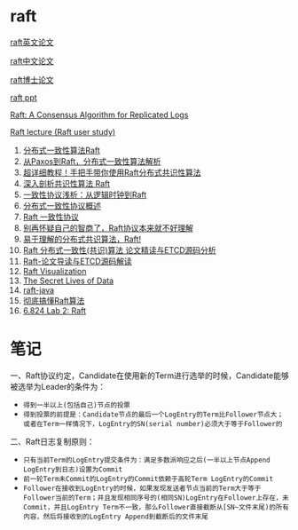 # raft

[raft英文论文](https://raft.github.io/raft.pdf)

[raft中文论文](https://github.com/maemual/raft-zh_cn/blob/master/raft-zh_cn.md)

[raft博士论文](https://web.stanford.edu/~ouster/cgi-bin/papers/OngaroPhD.pdf)

[raft ppt](http://www2.cs.uh.edu/~paris/6360/PowerPoint/Raft.ppt)

[Raft: A Consensus Algorithm for Replicated Logs](https://www.cs.utah.edu/~stutsman/cs6450/public/raft.pdf)

[Raft lecture (Raft user study)](https://www.bilibili.com/video/BV1564y1i7Wd/?spm_id_from=333.788.recommend_more_video.0)

1. [分布式一致性算法Raft](https://cloud.tencent.com/developer/article/1836319)
2. [从Paxos到Raft，分布式一致性算法解析](https://cloud.tencent.com/developer/article/1805939)
3. [超详细教程！手把手带你使用Raft分布式共识性算法](https://cloud.tencent.com/developer/article/1894679)
4. [深入剖析共识性算法 Raft](https://xie.infoq.cn/article/e145b0ce120e0ad77495017d6)
5. [一致性协议浅析：从逻辑时钟到Raft](https://zhuanlan.zhihu.com/p/57109373)
6. [分布式一致性协议概述](https://zhuanlan.zhihu.com/p/130974371)
7. [Raft 一致性协议](https://zhuanlan.zhihu.com/p/29678067)
8. [别再怀疑自己的智商了，Raft协议本来就不好理解](https://zhuanlan.zhihu.com/p/36547283)
9. [易于理解的分布式共识算法，Raft!](https://www.bilibili.com/video/BV1Wy4y1K7zF?from=search&seid=17513827445260524308&spm_id_from=333.337.0.0)
10. [Raft 分布式一致性(共识)算法 论文精读与ETCD源码分析](https://www.bilibili.com/video/BV1CK4y127Lj?from=search&seid=12071754576012314707&spm_id_from=333.337.0.0)
11. [Raft-论文导读与ETCD源码解读](https://hardcore.feishu.cn/docs/doccnMRVFcMWn1zsEYBrbsDf8De)
12. [Raft Visualization](https://raft.github.io/)
13. [The Secret Lives of Data](http://thesecretlivesofdata.com/raft/)
14. [raft-java](https://github.com/wenweihu86/raft-java)
15. [彻底搞懂Raft算法](https://www.bilibili.com/video/BV1Ev411t7jh?from=search&seid=8166262473378527174&spm_id_from=333.337.0.0)
16. [6.824 Lab 2: Raft](https://pdos.csail.mit.edu/6.824/labs/lab-raft.html)

# 笔记
一、Raft协议约定，Candidate在使用新的Term进行选举的时候，Candidate能够被选举为Leader的条件为：

* `得到一半以上(包括自己)节点的投票`
* `得到投票的前提是：Candidate节点的最后一个LogEntry的Term比Follower节点大；或者在Term一样情况下，LogEntry的SN(serial number)必须大于等于Follower的`

二、Raft日志复制原则：
* `只有当前Term的LogEntry提交条件为：满足多数派响应之后(一半以上节点Append LogEntry到日志)设置为Commit`
* `前一轮Term未Commit的LogEntry的Commit依赖于高轮Term LogEntry的Commit`
* `Follower在接收到LogEntry的时候，如果发现发送者节点当前的Term大于等于Follower当前的Term；并且发现相同序号的(相同SN)LogEntry在Follower上存在，未Commit，并且LogEntry Term不一致，那么Follower直接截断从[SN~文件末尾)的所有内容，然后将接收到的LogEntry Append到截断后的文件末尾`
